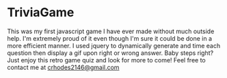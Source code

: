 # TriviaGame

This was my first javascript game I have ever made without much outside help. I'm extremely proud of it even though I'm sure it could be done in a more efficient manner. I used jquery to dynamically generate and time each question then display a gif upon right or wrong answer. Baby steps right? Just enjoy this retro game quiz and look for more to come! Feel free to contact me at crhodes2146@gmail.com
